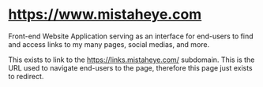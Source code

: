 # https://www.mistaheye.com

Front-end Website Application serving as an interface for end-users to find and access links to my many pages, social medias, and more.

This exists to link to the https://links.mistaheye.com/ subdomain. This is the URL used to navigate end-users to the page, therefore this page just exists to redirect.
